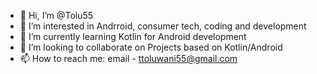 - 👋 Hi, I’m @Tolu55
- 👀 I’m interested in Andrroid, consumer tech, coding and development 
- 🌱 I’m currently learning Kotlin for Android development 
- 💞️ I’m looking to collaborate on Projects based on Kotlin/Android
- 📫 How to reach me: email - ttoluwani55@gmail.com 

<!---
Tolu55/Tolu55 is a ✨ special ✨ repository because its `README.md` (this file) appears on your GitHub profile.
You can click the Preview link to take a look at your changes.
--->
